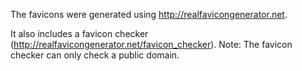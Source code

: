 The favicons were generated using http://realfavicongenerator.net.

It also includes a favicon checker (http://realfavicongenerator.net/favicon_checker).
Note: The favicon checker can only check a public domain.
